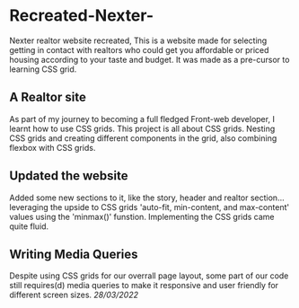 # Recreated-Nexter-
Nexter realtor website recreated, This is a website made for selecting getting in contact with realtors who could get you affordable or priced housing according to your taste and budget. It was made as a pre-cursor to learning CSS grid.
## A Realtor site
  As part of my journey to becoming a full fledged Front-web developer, I learnt how to use CSS grids. This project is all about CSS grids.
Nesting CSS grids and creating different components in the grid, also combining flexbox with CSS grids.

## Updated the website
  Added some new sections to it, like the story, header and realtor section... leveraging the upside to CSS grids 'auto-fit, min-content, and max-content' values using the 'minmax()' funstion. Implementing the CSS grids came quite fluid.

## Writing Media Queries
  Despite using CSS grids for our overrall page layout, some part of our code still requires(d) media queries to make it responsive and user friendly for different screen sizes. *28/03/2022*


